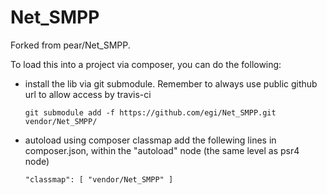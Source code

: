 # Net_SMPP

Forked from pear/Net_SMPP.

To load this into a project via composer, you can do the following:
- install the lib via git submodule. Remember to always use public github url to allow access by travis-ci 

  ```
  git submodule add -f https://github.com/egi/Net_SMPP.git vendor/Net_SMPP/
  ```
  
- autoload using composer classmap
  add the follewing lines in composer.json, within the "autoload" node (the same level as psr4 node)
  
  ```
  "classmap": [ "vendor/Net_SMPP" ]
  ```
 
